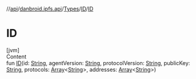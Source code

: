 //[api](../../../index.md)/[danbroid.ipfs.api](../../index.md)/[Types](../index.md)/[ID](index.md)/[ID](-i-d.md)



# ID  
[jvm]  
Content  
fun [ID](-i-d.md)(id: [String](https://kotlinlang.org/api/latest/jvm/stdlib/kotlin/-string/index.html), agentVersion: [String](https://kotlinlang.org/api/latest/jvm/stdlib/kotlin/-string/index.html), protocolVersion: [String](https://kotlinlang.org/api/latest/jvm/stdlib/kotlin/-string/index.html), publicKey: [String](https://kotlinlang.org/api/latest/jvm/stdlib/kotlin/-string/index.html), protocols: [Array](https://kotlinlang.org/api/latest/jvm/stdlib/kotlin/-array/index.html)<[String](https://kotlinlang.org/api/latest/jvm/stdlib/kotlin/-string/index.html)>, addresses: [Array](https://kotlinlang.org/api/latest/jvm/stdlib/kotlin/-array/index.html)<[String](https://kotlinlang.org/api/latest/jvm/stdlib/kotlin/-string/index.html)>)  



